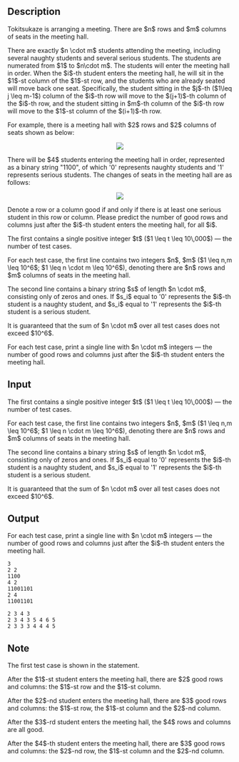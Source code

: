 ## Description

<div><p>Tokitsukaze is arranging a meeting. There are $n$ rows and $m$ columns of seats in the meeting hall.</p><p>There are exactly $n \cdot m$ students attending the meeting, including several naughty students and several serious students. The students are numerated from $1$ to $n\cdot m$. The students will enter the meeting hall in order. When the $i$-th student enters the meeting hall, he will sit in the $1$-st column of the $1$-st row, and the students who are already seated will move back one seat. Specifically, the student sitting in the $j$-th ($1\leq j \leq m-1$) column of the $i$-th row will move to the $(j+1)$-th column of the $i$-th row, and the student sitting in $m$-th column of the $i$-th row will move to the $1$-st column of the $(i+1)$-th row.</p><p>For example, there is a meeting hall with $2$ rows and $2$ columns of seats shown as below:</p><center> <img class="tex-graphics" src="file://vQ3TooGg.png" style="max-width: 100.0%;max-height: 100.0%;"> </center><p>There will be $4$ students entering the meeting hall in order, represented as a binary string "<span class="tex-font-style-tt">1100</span>", of which '<span class="tex-font-style-tt">0</span>' represents naughty students and '<span class="tex-font-style-tt">1</span>' represents serious students. The changes of seats in the meeting hall are as follows:</p><center> <img class="tex-graphics" src="file://qu3K1Jlj.png" style="max-width: 100.0%;max-height: 100.0%;"> </center><p>Denote a row or a column good if and only if there is at least one serious student in this row or column. Please predict the number of good rows and columns just after the $i$-th student enters the meeting hall, for all $i$.</p></div><div class="input-specification"><p>The first contains a single positive integer $t$ ($1 \leq t \leq 10\,000$)&nbsp;— the number of test cases.</p><p>For each test case, the first line contains two integers $n$, $m$ ($1 \leq n,m \leq 10^6$; $1 \leq n \cdot m \leq 10^6$), denoting there are $n$ rows and $m$ columns of seats in the meeting hall.</p><p>The second line contains a binary string $s$ of length $n \cdot m$, consisting only of zeros and ones. If $s_i$ equal to '<span class="tex-font-style-tt">0</span>' represents the $i$-th student is a naughty student, and $s_i$ equal to '<span class="tex-font-style-tt">1</span>' represents the $i$-th student is a serious student.</p><p>It is guaranteed that the sum of $n \cdot m$ over all test cases does not exceed $10^6$.</p></div><div class="output-specification"><p>For each test case, print a single line with $n \cdot m$ integers&nbsp;— the number of good rows and columns just after the $i$-th student enters the meeting hall.</p></div>

## Input

<p>The first contains a single positive integer $t$ ($1 \leq t \leq 10\,000$)&nbsp;— the number of test cases.</p><p>For each test case, the first line contains two integers $n$, $m$ ($1 \leq n,m \leq 10^6$; $1 \leq n \cdot m \leq 10^6$), denoting there are $n$ rows and $m$ columns of seats in the meeting hall.</p><p>The second line contains a binary string $s$ of length $n \cdot m$, consisting only of zeros and ones. If $s_i$ equal to '<span class="tex-font-style-tt">0</span>' represents the $i$-th student is a naughty student, and $s_i$ equal to '<span class="tex-font-style-tt">1</span>' represents the $i$-th student is a serious student.</p><p>It is guaranteed that the sum of $n \cdot m$ over all test cases does not exceed $10^6$.</p>

## Output

<p>For each test case, print a single line with $n \cdot m$ integers&nbsp;— the number of good rows and columns just after the $i$-th student enters the meeting hall.</p>





```input1
3
2 2
1100
4 2
11001101
2 4
11001101
```




```output1
2 3 4 3
2 3 4 3 5 4 6 5
2 3 3 3 4 4 4 5
```



## Note

<p>The first test case is shown in the statement.</p><p>After the $1$-st student enters the meeting hall, there are $2$ good rows and columns: the $1$-st row and the $1$-st column.</p><p>After the $2$-nd student enters the meeting hall, there are $3$ good rows and columns: the $1$-st row, the $1$-st column and the $2$-nd column.</p><p>After the $3$-rd student enters the meeting hall, the $4$ rows and columns are all good.</p><p>After the $4$-th student enters the meeting hall, there are $3$ good rows and columns: the $2$-nd row, the $1$-st column and the $2$-nd column.</p>
